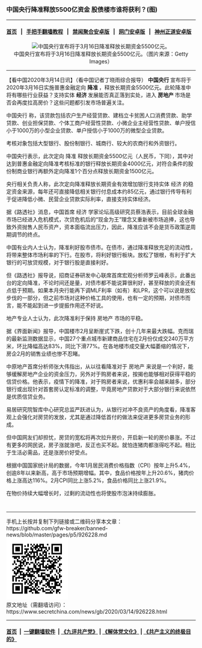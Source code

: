 ### 中国央行降准释放5500亿资金 股债楼市谁将获利？(图)
------------------------

#### [首页](https://github.com/gfw-breaker/banned-news/blob/master/README.md) &nbsp;&nbsp;|&nbsp;&nbsp; [手把手翻墙教程](https://github.com/gfw-breaker/guides/wiki) &nbsp;&nbsp;|&nbsp;&nbsp; [禁闻聚合安卓版](https://github.com/gfw-breaker/bn-android) &nbsp;&nbsp;|&nbsp;&nbsp; [网门安卓版](https://github.com/oGate2/oGate) &nbsp;&nbsp;|&nbsp;&nbsp; [神州正道安卓版](https://github.com/SzzdOgate/update) 



<div class="article_right" style="fone-color:#000">
 <p style="text-align: center;">
  <img alt="中国央行宣布将于3月16日降准释放长期资金5500亿元。" src="http://img2.secretchina.com/pic/2018/6-25/p2200051a831251223-ss.jpg" style="height:337px; width:600px"/>
  <br>
   中国央行宣布将于3月16日降准释放长期资金5500亿元。（图片来源：Getty Images）
   <span id="hideid" name="hideid" style="color:red;display:none;">
    <span href="https://www.secretchina.com">
    </span>
   </span>
  </br>
 </p>
 <div id="txt-mid1-t21-2017">
  

---


  </div>
 </div>
 <p>
  【看中国2020年3月14日讯】（看中国记者丁晓雨综合报导）
  <strong>
   <span href="https://www.secretchina.com/news/gb/tag/中国央行" target="_blank">
    中国央行
   </span>
  </strong>
  宣布将于2020年3月16日实施普惠金融定向
  <strong>
   降准
  </strong>
  ，释放长期资金5500亿元。此轮降准中将有哪些行业获益？支持实体
  <strong>
   经济
  </strong>
  发展能否真正落到实处，进入
  <strong>
   房地产
  </strong>
  市场是否会再度拉高房价？这些问题都引发市场普遍关注。
  <span id="hideid" name="hideid" style="color:red;display:none;">
   <span href="https://www.secretchina.com">
   </span>
  </span>
 </p>
 <p>
  <span href="https://zh.wikipedia.org/wiki/中国人民银行" target="_blank">
   中国央行
  </span>
  称，该贷款包括农户生产经营贷款、建档立卡贫困人口消费贷款、助学贷款、创业担保贷款、个体工商户经营性贷款、小微企业主经营性贷款、单户授信小于1000万的小型企业贷款、单户授信小于1000万的微型企业贷款。
 </p>
 <p>
  考核对象包括大型银行、股份制银行、城商行、较大的农商行和外资银行。
 </p>
 <p>
  中国央行表示，此次定向
  <span href="https://www.secretchina.com/news/gb/tag/降准" target="_blank">
   降准
  </span>
  释放长期资金5500亿元（人民币，下同），其中对达到普惠金融定向降准考核标准的银行释放长期资金4000亿元，对符合条件的股份制商业银行再额外定向降准1个百分点释放长期资金1500亿元。
 </p>
 <p>
  央行相关负责人称，此次定向降准释放长期资金有效增加银行支持实体
  <span href="https://zh.wikipedia.org/wiki/经济" target="_blank">
   经济
  </span>
  的稳定资金来源，每年还可直接降低相关银行付息成本约85亿元，通过银行传导有利于促进降低小微、民营企业贷款实际利率，直接支持实体经济。
 </p>
 <p>
  据《路透社》消息，中国首席
  <span href="https://www.secretchina.com/news/gb/tag/经济" target="_blank">
   经济
  </span>
  学家论坛高级研究员蔡浩表示，目前全球金融市场已经进入危机模式，次贷危机后的“现金为王”理念又重新被市场追捧，这也导致外资抛售人民币资产，资本面临流出压力，因此，降准应该不会是货币政策逆周期调节的终点。
 </p>
 <p>
  中国有业内人士认为，降准利好股市债市。在债市，通过降准释放充足的流动性，将带来整体市场利率的下行。在股市，将利好银行板块。放松了银根，有利于扩大银行的可放贷规模，对于银行股是直接利好。
 </p>
 <p>
  但《路透社》报导说，招商证券研发中心联席首席宏观分析师罗云峰表示，此番出台的定向降准，不论时间还是量，对债市都不能说算很利好，甚至释放的资金还有点低于预期。如果本月央行能再下调MLF利率（如有）和LPR，这个可以说是放松步伐的一部分，但之前市场对这种价格工具的使用，也有一定的预期，对债市而言，能不能起到进一步提振作用还不好说。
 </p>
 <p>
  地产专业人士认为，此次降准利于保持
  <span href="https://zh.wikipedia.org/wiki/房地产" target="_blank">
   房地产
  </span>
  市场的平稳。
 </p>
 <p>
  据《界面新闻》报导，中国楼市2月呈断崖式下跌，创十几年来最大跌幅。克而瑞的最新监测数据显示，中国27个重点城市新建商品住宅在2月份仅成交240万平方米，环比降幅高达83%，同比下滑77%。在各地楼市成交量大幅萎缩的情况下，房企2月的销售业绩也惨不忍睹。
 </p>
 <p>
  中原地产首席分析师张大伟指出，从以往看降准对于
  <span href="https://www.secretchina.com/news/gb/tag/房地产" target="_blank">
   房地产
  </span>
  来说是一个利好，能够缓解房地产企业的资金压力，另外对于购房者来说，按揭也能够相对获得平稳的信贷价格。他表示，疫情下的降准，对于购房者来说，优惠利率会越来越多，部分银行或出现针对首套房认定标准的调整，毕竟房地产贷款对于大部分银行来说依然是优质信贷业务。
 </p>
 <p>
  易居研究院智库中心研究总监严跃进认为，从银行对冲不良资产的角度看，降准客观上会强化对房贷的发放，尤其是通过降低首付的做法来促进更多房贷业务的形成。
 </p>
 <p>
  但中国网友们却担忧，房贷的宽松将再次拉升房价，开启新一轮的房价暴涨。不过有更多的网民说，房子涨就涨吧，反正也买不起。就怕连猪肉都涨得吃不起。相比于生活必需品，还是涨房价好受点。
 </p>
 <p>
  根据中国国家统计局的数据，今年1月居民消费价格指数（CPI）按年上升5.4%，创逾8年以来新高，高于市场预期增幅。其中，食品价格按年上升20.6%，猪肉价格上涨高达116%。2月CPI同比上涨5.2%，食品价格同比上涨21.9%。
 </p>
 <p>
  在物价持续大幅增长时，过剩的流动性也将使股市泡沫持续膨胀。
  <center>
   <div>
    <div id="txt-mid2-t22-2017" style="display: block;  max-height: 351px;  overflow: hidden;">
     <div id="SC-21xxx">
     </div>
     <ins class="adsbygoogle" data-ad-client="ca-pub-1276641434651360" data-ad-format="auto" data-ad-slot="4301710469" data-full-width-responsive="true" style="display:block">
     </ins>
    </div>
   </div>
  </center>
  <div style="padding-top:12px;">
  </div>
 </p>
</div>

<hr/>
手机上长按并复制下列链接或二维码分享本文章：<br/>
https://github.com/gfw-breaker/banned-news/blob/master/pages/p5/926228.md <br/>
<a href='https://github.com/gfw-breaker/banned-news/blob/master/pages/p5/926228.md'><img src='https://github.com/gfw-breaker/banned-news/blob/master/pages/p5/926228.md.png'/></a> <br/>
原文地址（需翻墙访问）：https://www.secretchina.com/news/gb/2020/03/14/926228.html


------------------------
#### [首页](https://github.com/gfw-breaker/banned-news/blob/master/README.md) &nbsp;|&nbsp; [一键翻墙软件](https://github.com/gfw-breaker/nogfw/blob/master/README.md) &nbsp;| [《九评共产党》](https://github.com/gfw-breaker/9ping.md/blob/master/README.md#九评之一评共产党是什么) | [《解体党文化》](https://github.com/gfw-breaker/jtdwh.md/blob/master/README.md) | [《共产主义的终极目的》](https://github.com/gfw-breaker/gczydzjmd.md/blob/master/README.md)


<img src='http://gfw-breaker.win/banned-news/pages/p5/926228.md' width='0px' height='0px'/>